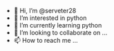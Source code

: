 - 👋 Hi, I’m @serveter28
- 👀 I’m interested in  python
- 🌱 I’m currently learning python
- 💞️ I’m looking to collaborate on ...
- 📫 How to reach me ...

<!---
serveter28/serveter28 is a ✨ special ✨ repository because its `README.md` (this file) appears on your GitHub profile.
You can click the Preview link to take a look at your changes.
--->
